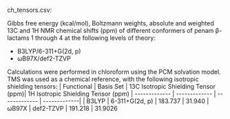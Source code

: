 
ch_tensors.csv:

Gibbs free energy (kcal/mol), Boltzmann weights, absolute and weighted 13C and 1H NMR chemical shifts (ppm) of different conformers of penam β-lactams 1 through 4 at the following levels of theory:
* B3LYP/6-311+G(2d, p)
* ωB97X/def2-TZVP

Calculations were performed in chloroform using the PCM solvation model. TMS was used as a chemical reference, with the following isotropic shielding tensors: 
| Functional    | Basis Set | 13C Isotropic Shielding Tensor (ppm)| 1H Isotropic Shielding Tensor (ppm)
| ------------- | ------------- | ------------- | -------------|
| B3LYP  | 6-311+G(2d, p) | 183.737 | 31.940
| ωB97X | def2-TZVP | 191.218 | 31.9026
